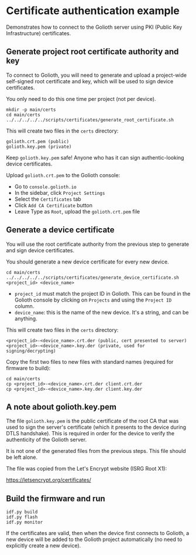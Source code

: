 # Certificate authentication example

Demonstrates how to connect to the Golioth server using PKI (Public Key Infrastructure)
certificates.

## Generate project root certificate authority and key

To connect to Golioth, you will need to generate and upload a
project-wide self-signed root certificate and key, which will be used to
sign device certificates.

You only need to do this one time per project (not per device).

```
mkdir -p main/certs
cd main/certs
../../../../../scripts/certificates/generate_root_certificate.sh
```

This will create two files in the `certs` directory:

```
golioth.crt.pem (public)
golioth.key.pem (private)
```

Keep `golioth.key.pem` safe!
Anyone who has it can sign authentic-looking device certificates.

Upload `golioth.crt.pem` to the Golioth console:

* Go to `console.golioth.io`
* In the sidebar, click `Project Settings`
* Select the `Certificates` tab
* Click `Add CA Certificate` button
* Leave Type as `Root`, upload the `golioth.crt.pem` file

## Generate a device certificate

You will use the root certificate authority from the previous step to
generate and sign device certificates.

You should generate a new device certificate for every new device.

```
cd main/certs
../../../../../scripts/certificates/generate_device_certificate.sh <project_id> <device_name>
```

* `project_id` must match the project ID in Golioth.
  This can be found in the Golioth console by clicking on `Projects` and
  using the `Project ID` column.
* `device_name`: this is the name of the new device. It's a string, and can be anything.

This will create two files in the `certs` directory:

```
<project_id>-<device_name>.crt.der (public, cert presented to server)
<project_id>-<device_name>.key.der (private, used for signing/decrypting)
```

Copy the first two files to new files with standard names (required for firmware to build):

```
cd main/certs
cp <project_id>-<device_name>.crt.der client.crt.der
cp <project_id>-<device_name>.key.der client.key.der
```

## A note about golioth.key.pem

The file `golioth.key.pem` is the public certificate of the root CA that was used
to sign the server's certificate (which it presents to the device during DTLS
handshake). This is required in order for the device to verify the authenticity
of the Golioth server.

It is not one of the generated files from the previous steps. This file should be left alone.

The file was copied from the Let's Encrypt website (ISRG Root X1):

https://letsencrypt.org/certificates/

## Build the firmware and run

```
idf.py build
idf.py flash
idf.py monitor
```

If the certificates are valid, then when the device first connects to Golioth,
a new device will be added to the Golioth project automatically
(no need to explicitly create a new device).
